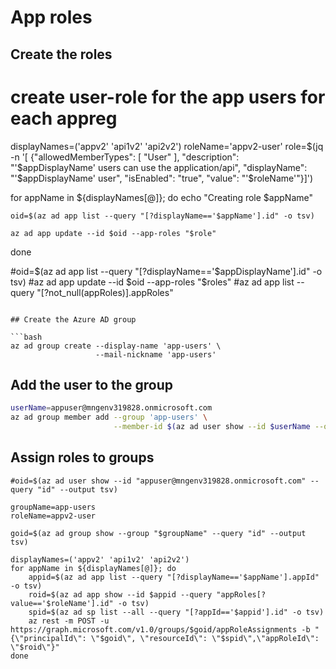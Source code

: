 # App roles

## Create the roles

# create user-role for the app users for each appreg
displayNames=('appv2' 'api1v2' 'api2v2')
roleName='appv2-user'
role=$(jq -n '[
        {"allowedMemberTypes": [
            "User"
        ],
        "description": "'$appDisplayName' users can use the application/api",
        "displayName": "'$appDisplayName' user",
        "isEnabled": "true",
        "value": "'$roleName'"}]')

for appName in ${displayNames[@]}; do
	echo "Creating role $appName"
	
    oid=$(az ad app list --query "[?displayName=='$appName'].id" -o tsv)
	
    az ad app update --id $oid --app-roles "$role"
 
done
		
#oid=$(az ad app list --query "[?displayName=='$appDisplayName'].id" -o tsv)
#az ad app update --id $oid --app-roles "$roles"
#az ad app list --query "[?not_null(appRoles)].appRoles"
```

## Create the Azure AD group

```bash
az ad group create --display-name 'app-users' \
                   --mail-nickname 'app-users'
```

## Add the user to the group

```bash
userName=appuser@mngenv319828.onmicrosoft.com
az ad group member add --group 'app-users' \
                       --member-id $(az ad user show --id $userName --query "id" -o tsv)
```

## Assign roles to groups

```shell
#oid=$(az ad user show --id "appuser@mngenv319828.onmicrosoft.com" --query "id" --output tsv)

groupName=app-users
roleName=appv2-user

goid=$(az ad group show --group "$groupName" --query "id" --output tsv)

displayNames=('appv2' 'api1v2' 'api2v2')
for appName in ${displayNames[@]}; do
    appid=$(az ad app list --query "[?displayName=='$appName'].appId" -o tsv)
    roid=$(az ad app show --id $appid --query "appRoles[?value=='$roleName'].id" -o tsv)
    spid=$(az ad sp list --all --query "[?appId=='$appid'].id" -o tsv)
    az rest -m POST -u https://graph.microsoft.com/v1.0/groups/$goid/appRoleAssignments -b "{\"principalId\": \"$goid\", \"resourceId\": \"$spid\",\"appRoleId\": \"$roid\"}"
done


```